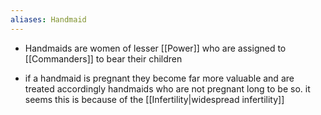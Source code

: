 ```yaml
---
aliases: Handmaid
---
```


- Handmaids are women of lesser [[Power]] who are assigned to [[Commanders]] to bear their children

- if a handmaid is pregnant they become far more valuable and are treated accordingly handmaids who are not pregnant long to be so.
it seems this is because of the [[Infertility|widespread infertility]]